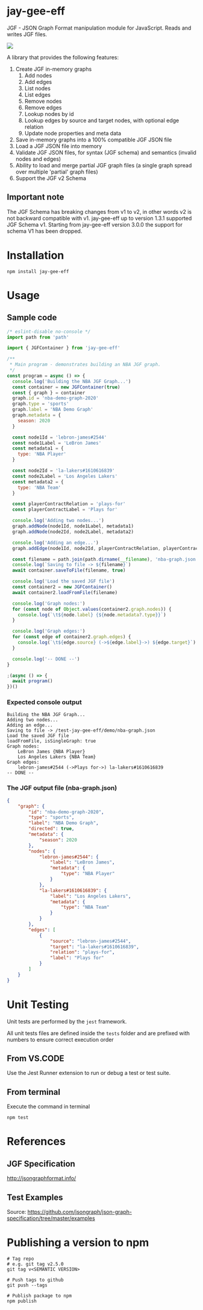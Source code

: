 # jay-gee-eff

JGF - JSON Graph Format manipulation module for JavaScript. Reads and writes JGF files.

![](https://github.com/bigman73/jay-gee-eff/workflows/nodejs-ci/badge.svg)

A library that provides the following features:

1. Create JGF in-memory graphs
   1. Add nodes
   2. Add edges
   3. List nodes
   4. List edges
   5. Remove nodes
   6. Remove edges
   7. Lookup nodes by id
   8. Lookup edges by source and target nodes, with optional edge relation
   9. Update node properties and meta data
2. Save in-memory graphs into a 100% compatible JGF JSON file
3. Load a JGF JSON file into memory
4. Validate JGF JSON files, for syntax (JGF schema) and semantics (invalid nodes and edges)
5. Ability to load and merge partial JGF graph files (a single graph spread over multiple 'partial' graph files)
6. Support the JGF v2 Schema

## Important note

The JGF Schema has breaking changes from v1 to v2, in other words v2 is not backward compatible with v1. jay-gee-eff up to version 1.3.1 supported JGF Schema v1. Starting from jay-gee-eff version 3.0.0 the support for schema V1 has been dropped.

# Installation

```
npm install jay-gee-eff
```

# Usage

## Sample code

```javascript
/* eslint-disable no-console */
import path from 'path'

import { JGFContainer } from 'jay-gee-eff'

/**
 * Main program - demonstrates building an NBA JGF graph.
 */
const program = async () => {
  console.log('Building the NBA JGF Graph...')
  const container = new JGFContainer(true)
  const { graph } = container
  graph.id = 'nba-demo-graph-2020'
  graph.type = 'sports'
  graph.label = 'NBA Demo Graph'
  graph.metadata = {
    season: 2020
  }

  const node1Id = 'lebron-james#2544'
  const node1Label = 'LeBron James'
  const metadata1 = {
    type: 'NBA Player'
  }

  const node2Id = 'la-lakers#1610616839'
  const node2Label = 'Los Angeles Lakers'
  const metadata2 = {
    type: 'NBA Team'
  }

  const playerContractRelation = 'plays-for'
  const playerContractLabel = 'Plays for'

  console.log('Adding two nodes...')
  graph.addNode(node1Id, node1Label, metadata1)
  graph.addNode(node2Id, node2Label, metadata2)

  console.log('Adding an edge...')
  graph.addEdge(node1Id, node2Id, playerContractRelation, playerContractLabel)

  const filename = path.join(path.dirname(__filename), 'nba-graph.json')
  console.log(`Saving to file -> ${filename}`)
  await container.saveToFile(filename, true)

  console.log('Load the saved JGF file')
  const container2 = new JGFContainer()
  await container2.loadFromFile(filename)

  console.log('Graph nodes:')
  for (const node of Object.values(container2.graph.nodes)) {
    console.log(`\t${node.label} {${node.metadata?.type}}`)
  }

  console.log('Graph edges:')
  for (const edge of container2.graph.edges) {
    console.log(`\t${edge.source} (->${edge.label}->) ${edge.target}`)
  }

  console.log('-- DONE --')
}

;(async () => {
  await program()
})()

```

### Expected console output

```
Building the NBA JGF Graph...
Adding two nodes...
Adding an edge...
Saving to file -> /test-jay-gee-eff/demo/nba-graph.json
Load the saved JGF file
loadFromFile, isSingleGraph: true
Graph nodes:
	LeBron James {NBA Player}
	Los Angeles Lakers {NBA Team}
Graph edges:
	lebron-james#2544 (->Plays for->) la-lakers#1610616839
-- DONE --
```

### The JGF output file (nba-graph.json)

```json
{
    "graph": {
        "id": "nba-demo-graph-2020",
        "type": "sports",
        "label": "NBA Demo Graph",
        "directed": true,
        "metadata": {
            "season": 2020
        },
        "nodes": {
            "lebron-james#2544": {
                "label": "LeBron James",
                "metadata": {
                    "type": "NBA Player"
                }
            },
            "la-lakers#1610616839": {
                "label": "Los Angeles Lakers",
                "metadata": {
                    "type": "NBA Team"
                }
            }
        },
        "edges": [
            {
                "source": "lebron-james#2544",
                "target": "la-lakers#1610616839",
                "relation": "plays-for",
                "label": "Plays for"
            }
        ]
    }
}
```

# Unit Testing

Unit tests are performed by the `jest` framework.

All unit tests files are defined inside the `tests` folder and are prefixed with numbers to ensure correct execution order


## From VS.CODE
Use the Jest Runner extension to run or debug a test or test suite.


## From terminal

Execute the command in terminal

```
npm test
```

# References

## JGF Specification

http://jsongraphformat.info/

## Test Examples

Source: https://github.com/jsongraph/json-graph-specification/tree/master/examples


# Publishing a version to npm
```
# Tag repo
# e.g. git tag v2.5.0
git tag v<SEMANTIC VERSION>

# Push tags to github
git push --tags

# Publish package to npm
npm publish
```